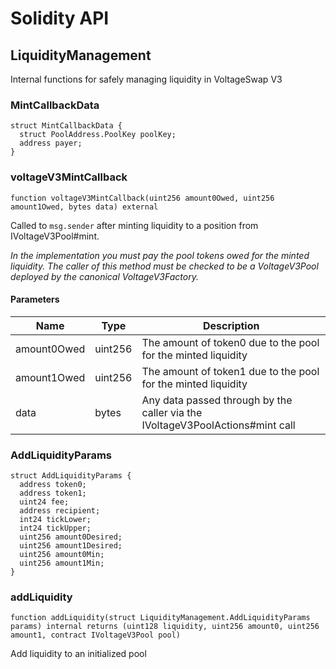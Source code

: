 # Solidity API

## LiquidityManagement

Internal functions for safely managing liquidity in VoltageSwap V3

### MintCallbackData

```solidity
struct MintCallbackData {
  struct PoolAddress.PoolKey poolKey;
  address payer;
}
```

### voltageV3MintCallback

```solidity
function voltageV3MintCallback(uint256 amount0Owed, uint256 amount1Owed, bytes data) external
```

Called to `msg.sender` after minting liquidity to a position from IVoltageV3Pool#mint.

_In the implementation you must pay the pool tokens owed for the minted liquidity.
The caller of this method must be checked to be a VoltageV3Pool deployed by the canonical VoltageV3Factory._

#### Parameters

| Name | Type | Description |
| ---- | ---- | ----------- |
| amount0Owed | uint256 | The amount of token0 due to the pool for the minted liquidity |
| amount1Owed | uint256 | The amount of token1 due to the pool for the minted liquidity |
| data | bytes | Any data passed through by the caller via the IVoltageV3PoolActions#mint call |

### AddLiquidityParams

```solidity
struct AddLiquidityParams {
  address token0;
  address token1;
  uint24 fee;
  address recipient;
  int24 tickLower;
  int24 tickUpper;
  uint256 amount0Desired;
  uint256 amount1Desired;
  uint256 amount0Min;
  uint256 amount1Min;
}
```

### addLiquidity

```solidity
function addLiquidity(struct LiquidityManagement.AddLiquidityParams params) internal returns (uint128 liquidity, uint256 amount0, uint256 amount1, contract IVoltageV3Pool pool)
```

Add liquidity to an initialized pool

